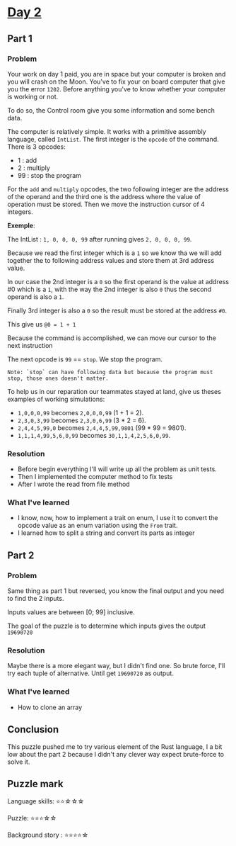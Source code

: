 # [Day 2](https://adventofcode.com/2019/day/2)

## Part 1

### Problem

Your work on day 1 paid, you are in space but your computer is broken and you will crash on the Moon.
You've to fix your on board computer that give you the error `1202`.
Before anything you've to know whether your computer is working or not.

To do so, the Control room give you some information and some bench data.

The computer is relatively simple. It works with a primitive assembly language, called `IntList`.
The first integer is the `opcode` of the command. There is 3 opcodes:
- 1 : add
- 2 : multiply
- 99 : stop the program

For the `add` and `multiply` opcodes, the two following integer are the address of the operand and the third one is the
address where the value of operation must be stored. Then we move the instruction cursor of 4 integers. 

__Exemple__:

The IntList : `1, 0, 0, 0, 99` after running gives `2, 0, 0, 0, 99`. 

Because we read the first integer which is a `1` so we know tha we will add together the to following address values and 
store them at 3rd address value. 

In our case the 2nd integer is a `0` so the first operand is the value at address #0 which is
a `1`, with the way the 2nd integer is also `0` thus the second operand is also a `1`. 

Finally 3rd integer is also a `0` so the result must be stored at the address `#0`.

This give us `@0 = 1 + 1`

Because the command is accomplished, we can move our cursor to the next instruction

The next opcode is `99` == `stop`. We stop the program.  

    Note: `stop` can have following data but because the program must stop, those ones doesn't matter.

To help us in our reparation our teammates stayed at land, give us theses examples of working simulations:

- `1,0,0,0,99` becomes `2,0,0,0,99` (1 + 1 = 2).
- `2,3,0,3,99` becomes `2,3,0,6,99` (3 * 2 = 6).
- `2,4,4,5,99,0` becomes `2,4,4,5,99,9801` (99 * 99 = 9801).
- `1,1,1,4,99,5,6,0,99` becomes `30,1,1,4,2,5,6,0,99`.

### Resolution

- Before begin everything I'll will write up all the problem as unit tests.
- Then I implemented the computer method to fix tests
- After I wrote the read from file method

### What I've learned

- I know, now, how to implement a trait on enum, I use it to convert the opcode value as
an enum variation using the `From` trait.
- I learned how to split a string and convert its parts as integer

## Part 2

### Problem

Same thing as part 1 but reversed, you know the final output and you need to find the 2 inputs.

Inputs values are between [0; 99] inclusive.

The goal of the puzzle is to determine which inputs gives the output `19690720`

### Resolution

Maybe there is a more elegant way, but I didn't find one. So brute force, I'll try each tuple of alternative.
Until get `19690720` as output.

### What I've learned

- How to clone an array

## Conclusion

This puzzle pushed me to try various element of the Rust language, I a bit low about the part 2 because
I didn't any clever way expect brute-force to solve it.

## Puzzle mark
Language skills: ⭐⭐☆☆☆

Puzzle: ⭐⭐⭐☆☆

Background story : ⭐⭐⭐⭐☆